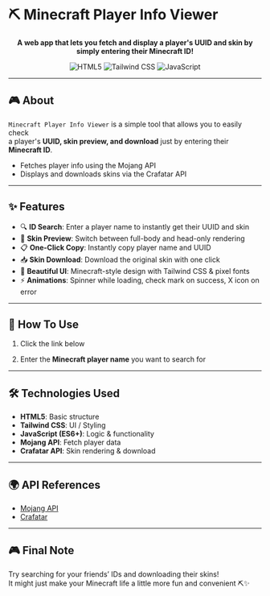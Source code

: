 # ⛏️ Minecraft Player Info Viewer

<div align="center">

<p><strong>A web app that lets you fetch and display a player's UUID and skin by simply entering their Minecraft ID!</strong></p>

<img src="https://img.shields.io/badge/HTML5-E34F26?style=for-the-badge&logo=html5&logoColor=white" alt="HTML5">
<img src="https://img.shields.io/badge/Tailwind_CSS-38B2AC?style=for-the-badge&logo=tailwind-css&logoColor=white" alt="Tailwind CSS">
<img src="https://img.shields.io/badge/JavaScript-F7DF1E?style=for-the-badge&logo=javascript&logoColor=black" alt="JavaScript">

</div>

---

## 🎮 About

`Minecraft Player Info Viewer` is a simple tool that allows you to easily check  
a player's **UUID, skin preview, and download** just by entering their **Minecraft ID**.  

- Fetches player info using the Mojang API  
- Displays and downloads skins via the Crafatar API  

---

## ✨ Features

- 🔍 **ID Search**: Enter a player name to instantly get their UUID and skin  
- 👤 **Skin Preview**: Switch between full-body and head-only rendering  
- 📋 **One-Click Copy**: Instantly copy player name and UUID  
- 📥 **Skin Download**: Download the original skin with one click  
- 🎨 **Beautiful UI**: Minecraft-style design with Tailwind CSS & pixel fonts  
- ⚡ **Animations**: Spinner while loading, check mark on success, X icon on error  

---

## 🚀 How To Use

1. Click the link below  

2. Enter the **Minecraft player name** you want to search for  

---

## 🛠️ Technologies Used

- **HTML5**: Basic structure  
- **Tailwind CSS**: UI / Styling  
- **JavaScript (ES6+)**: Logic & functionality  
- **Mojang API**: Fetch player data  
- **Crafatar API**: Skin rendering & download  

---

## 🌍 API References

- [Mojang API](https://mojang.com/)  
- [Crafatar](https://crafatar.com/)  

---

## 🎮 Final Note

Try searching for your friends’ IDs and downloading their skins!  
It might just make your Minecraft life a little more fun and convenient ⛏️✨  

